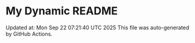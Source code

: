 # My Dynamic README
Updated at: Mon Sep 22 07:21:40 UTC 2025
This file was auto-generated by GitHub Actions.
